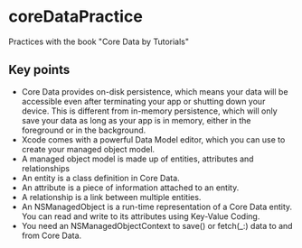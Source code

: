 # coreDataPractice

Practices with the book "Core Data by Tutorials"

## Key points
- Core Data provides on-disk persistence, which means your data will be accessible even after terminating your app or shutting down your device. This is different from in-memory persistence, which will only save your data as long as your app is in memory, either in the foreground or in the background.
- Xcode comes with a powerful Data Model editor, which you can use to create your managed object model.
- A managed object model is made up of entities, attributes and relationships
- An entity is a class definition in Core Data.
- An attribute is a piece of information attached to an entity.
- A relationship is a link between multiple entities.
- An NSManagedObject is a run-time representation of a Core Data entity. You can read and write to its attributes using Key-Value Coding.
- You need an NSManagedObjectContext to save() or fetch(_:) data to and from Core Data.